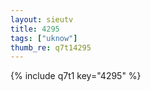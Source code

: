```yaml
--- 
layout: sieutv
title: 4295
tags: ["uknow"]
thumb_re: q7t14295
---
```

{% include q7t1 key="4295" %} 
